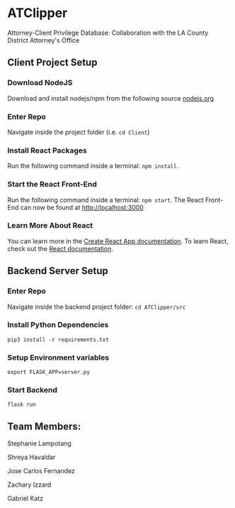# ATClipper

Attorney-Client Privilege Database: Collaboration with the LA County District Attorney's Office

## Client Project Setup

### Download NodeJS

Download and install nodejs/npm from the following source [nodejs.org](https://nodejs.org/en/download/current/)

### Enter Repo

Navigate inside the project folder (i.e. `cd Client`)

### Install React Packages

Run the following command inside a terminal: `npm install`.

### Start the React Front-End

Run the following command inside a terminal: `npm start`.
The React Front-End can now be found at [http://localhost:3000](http://localhost:3000)

### Learn More About React

You can learn more in the [Create React App documentation](https://facebook.github.io/create-react-app/docs/getting-started).
To learn React, check out the [React documentation](https://reactjs.org/).

## Backend Server Setup

### Enter Repo

Navigate inside the backend project folder: `cd ATClipper/src`

### Install Python Dependencies

```
pip3 install -r requirements.txt
```

### Setup Environment variables

```
export FLASK_APP=server.py
```

### Start Backend

```
flask run
```

## Team Members:

Stephanie Lampotang

Shreya Havaldar

Jose Carlos Fernandez

Zachary Izzard

Gabriel Katz
